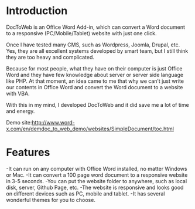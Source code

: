 # Introduction
DocToWeb is an Office Word Add-in, which can convert a Word document to a responsive (PC/Mobile/Tablet) website with just one click.

Once I have tested many CMS, such as Wordpress, Joomla, Drupal, etc. Yes, they are all excellent systems developed by smart team, but I still think they are too heavy and complicated.

Because for most people, what they have on their computer is just Office Word and they have few knowledge about server or server side language like PHP. At that moment, an idea came to me that why we can’t just write our contents in Office Word and convert the Word document to a website with VBA.

With this in my mind, I developed DocToWeb and it did save me a lot of time and energy.


Demo site:http://www.word-x.com/en/demdoc_to_web_demo/websites/SimpleDocument/toc.html
# Features
-It can run on any computer with Office Word installed, no matter Windows or Mac.
-It can convert a 100 page word document to a responsive website in 3-5 seconds.
-You can put the website folder to anywhere, such as local disk, server, Github Page, etc.
-The website is responsive and looks good on different devices such as PC, mobile and tablet.
-It has several wonderful themes for you to choose.
